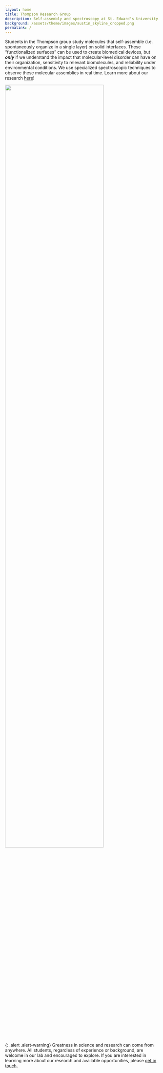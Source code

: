 ```yaml
---
layout: home
title: Thompson Research Group
description: Self-assembly and spectroscopy at St. Edward's University in Austin, TX 
background: /assets/theme/images/austin_skyline_cropped.png
permalink: /
---
```


Students in the Thompson group study molecules that self-assemble (i.e. spontaneously organize in a single layer) on solid interfaces. These “functionalized surfaces” can be used to create biomedical devices, but ***only*** if we understand the impact that molecular-level disorder can have on their organization, sensitivity to relevant biomolecules, and reliability under environmental conditions. We use specialized spectroscopic techniques to observe these molecular assemblies in real time. Learn more about our research [here](/research)!

<img src="/assets/theme/images/Group_Summer2_2021.png" width="80%">

{: .alert .alert-warning}
Greatness in science and research can come from anywhere. All students, regardless of experience or background, are 
welcome in our lab and encouraged to explore. If you are interested in learning more about our research and available opportunities, please 
[get in touch](mailto:rthomps7@stedwards.edu).


